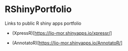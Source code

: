 # RShinyPortfolio
Links to public R shiny apps portfolio

* (XpressR)[https://lio-mor.shinyapps.io/xpressr/]

* (AnnotatoR)[https://lio-mor.shinyapps.io/AnnotatoR/]
